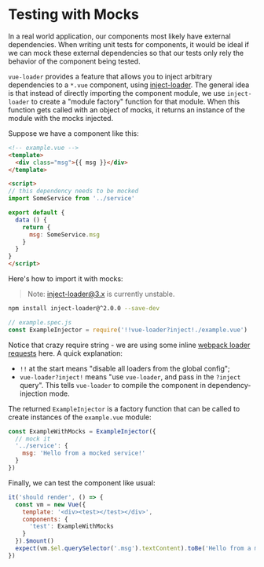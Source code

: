 # Testing with Mocks

In a real world application, our components most likely have external dependencies. When writing unit tests for components, it would be ideal if we can mock these external dependencies so that our tests only rely the behavior of the component being tested.

`vue-loader` provides a feature that allows you to inject arbitrary dependencies to a `*.vue` component, using [inject-loader](https://github.com/plasticine/inject-loader). The general idea is that instead of directly importing the component module, we use `inject-loader` to create a "module factory" function for that module. When this function gets called with an object of mocks, it returns an instance of the module with the mocks injected.

Suppose we have a component like this:

``` html
<!-- example.vue -->
<template>
  <div class="msg">{{ msg }}</div>
</template>

<script>
// this dependency needs to be mocked
import SomeService from '../service'

export default {
  data () {
    return {
      msg: SomeService.msg
    }
  }
}
</script>
```

Here's how to import it with mocks:

> Note: inject-loader@3.x is currently unstable.

``` bash
npm install inject-loader@^2.0.0 --save-dev
```

``` js
// example.spec.js
const ExampleInjector = require('!!vue-loader?inject!./example.vue')
```

Notice that crazy require string - we are using some inline [webpack loader requests](https://webpack.github.io/docs/loaders.html) here. A quick explanation:

- `!!` at the start means "disable all loaders from the global config";
- `vue-loader?inject!` means "use `vue-loader`, and pass in the `?inject` query". This tells `vue-loader` to compile the component in dependency-injection mode.

The returned `ExampleInjector` is a factory function that can be called to create instances of the `example.vue` module:

``` js
const ExampleWithMocks = ExampleInjector({
  // mock it
  '../service': {
    msg: 'Hello from a mocked service!'
  }
})
```

Finally, we can test the component like usual:

``` js
it('should render', () => {
  const vm = new Vue({
    template: '<div><test></test></div>',
    components: {
      'test': ExampleWithMocks
    }
  }).$mount()
  expect(vm.$el.querySelector('.msg').textContent).toBe('Hello from a mocked service!')
})
```
